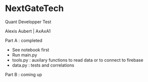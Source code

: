 # NextGateTech
 Quant Developper Test

Alexis Aubert | AxAxA1

Part A : completed
  - See notebook first
  - Run main.py
  - tools.py : auxilary functions to read data or to connect to firebase
  - data.py : tests and correlations
 
 Part B : coming up
